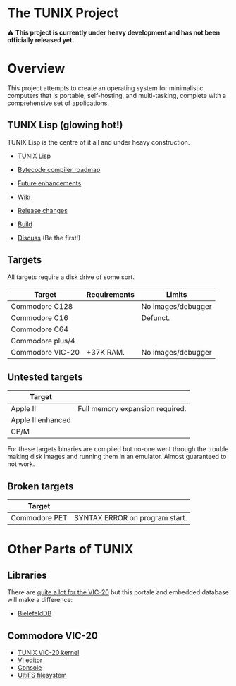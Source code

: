 The TUNIX Project
=================

⚠️ **This project is currently under heavy development and
has not been officially released yet.**

# Overview

This project attempts to create an operating system for
minimalistic computers that is portable, self-hosting, and
multi-tasking, complete with a comprehensive set of
applications.

## TUNIX Lisp (glowing hot!)

TUNIX Lisp is the centre of it all and under heavy
construction.

* [TUNIX Lisp](src/bin/lisp/doc/manual.md)
* [Bytecode compiler roadmap](src/bin/lisp/doc/compiler.md)
* [Future enhancements](src/bin/lisp/doc/future-enhancements.md)

* [Wiki](https://github.com/SvenMichaelKlose/tunix/wiki)
* [Release changes](./Changelog.md)
* [Build](BUILD.md)
* [Discuss](https://github.com/SvenMichaelKlose/tunix/discussions)
  (Be the first!)

## Targets

All targets require a disk drive of some sort.

| Target            | Requirements | Limits             |
|-------------------|--------------|--------------------|
| Commodore C128    |              | No images/debugger |
| Commodore C16     |              | Defunct.           |
| Commodore C64     |              |                    |
| Commodore plus/4  |              |                    |
| Commodore VIC-20  | +37K RAM.    | No images/debugger |

## Untested targets

| Target            |                                     |
|-------------------|-------------------------------------|
| Apple II          | Full memory expansion required.     |
| Apple II enhanced |                                     |
| CP/M              |                                     |

For these targets binaries are compiled but no-one went
through the trouble making disk images and running them in
an emulator.  Almost guaranteed to not work.

## Broken targets

| Target            |                                     |
|-------------------|-------------------------------------|
| Commodore PET     | SYNTAX ERROR on program start.      |

# Other Parts of TUNIX

## Libraries

There are [quite a lot for the VIC-20](src/lib/) but this
portale and embedded database will make a difference:

* [BielefeldDB](src/lib/bdb/README.md)

## Commodore VIC-20

* [TUNIX VIC-20 kernel](src/sys/kernel/doc/index.md)
* [VI editor](src/bin/vi/README.md)
* [Console](src/bin/cbm-console/README.md)
* [UltiFS filesystem](src/drv/ultifs/README.md)

